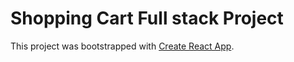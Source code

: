 # Shopping Cart Full stack Project

This project was bootstrapped with [Create React App](https://github.com/facebook/create-react-app).

